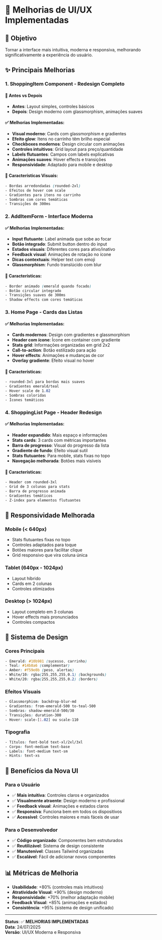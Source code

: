 # 🎨 Melhorias de UI/UX Implementadas

## 🎯 **Objetivo**
Tornar a interface mais intuitiva, moderna e responsiva, melhorando significativamente a experiência do usuário.

## ✨ **Principais Melhorias**

### **1. ShoppingItem Component - Redesign Completo**

#### **🔄 Antes vs Depois**
- **Antes**: Layout simples, controles básicos
- **Depois**: Design moderno com glassmorphism, animações suaves

#### **✅ Melhorias Implementadas:**
- **Visual moderno**: Cards com glassmorphism e gradientes
- **Efeito glow**: Itens no carrinho têm brilho especial
- **Checkboxes modernos**: Design circular com animações
- **Controles intuitivos**: Grid layout para preço/quantidade
- **Labels flutuantes**: Campos com labels explicativas
- **Animações suaves**: Hover effects e transições
- **Responsividade**: Adaptado para mobile e desktop

#### **🎨 Características Visuais:**
```css
- Bordas arredondadas (rounded-2xl)
- Efeitos de hover com scale
- Gradientes para itens no carrinho
- Sombras com cores temáticas
- Transições de 300ms
```

### **2. AddItemForm - Interface Moderna**

#### **✅ Melhorias Implementadas:**
- **Input flutuante**: Label animada que sobe ao focar
- **Botão integrado**: Submit button dentro do input
- **Estados visuais**: Diferentes cores para ativo/inativo
- **Feedback visual**: Animações de rotação no ícone
- **Dicas contextuais**: Helper text com emoji
- **Glassmorphism**: Fundo translúcido com blur

#### **🎨 Características:**
```css
- Border animado (emerald quando focado)
- Botão circular integrado
- Transições suaves de 300ms
- Shadow effects com cores temáticas
```

### **3. Home Page - Cards das Listas**

#### **✅ Melhorias Implementadas:**
- **Cards modernos**: Design com gradientes e glassmorphism
- **Header com ícone**: Ícone em container com gradiente
- **Stats grid**: Informações organizadas em grid 2x2
- **Call-to-action**: Botão estilizado para ação
- **Hover effects**: Animações e mudanças de cor
- **Overlay gradiente**: Efeito visual no hover

#### **🎨 Características:**
```css
- rounded-3xl para bordas mais suaves
- Gradientes emerald/teal
- Hover scale de 1.02
- Sombras coloridas
- Ícones temáticos
```

### **4. ShoppingList Page - Header Redesign**

#### **✅ Melhorias Implementadas:**
- **Header expandido**: Mais espaço e informações
- **Stats cards**: 3 cards com métricas importantes
- **Barra de progresso**: Visual do progresso da lista
- **Gradiente de fundo**: Efeito visual sutil
- **Stats flutuantes**: Para mobile, stats fixas no topo
- **Navegação melhorada**: Botões mais visíveis

#### **🎨 Características:**
```css
- Header com rounded-3xl
- Grid de 3 colunas para stats
- Barra de progresso animada
- Gradientes temáticos
- Z-index para elementos flutuantes
```

## 📱 **Responsividade Melhorada**

### **Mobile (< 640px)**
- Stats flutuantes fixas no topo
- Controles adaptados para toque
- Botões maiores para facilitar clique
- Grid responsivo que vira coluna única

### **Tablet (640px - 1024px)**
- Layout híbrido
- Cards em 2 colunas
- Controles otimizados

### **Desktop (> 1024px)**
- Layout completo em 3 colunas
- Hover effects mais pronunciados
- Controles compactos

## 🎨 **Sistema de Design**

### **Cores Principais**
```css
- Emerald: #10b981 (sucesso, carrinho)
- Teal: #14b8a6 (complementar)
- Amber: #f59e0b (peso, alertas)
- White/10: rgba(255,255,255,0.1) (backgrounds)
- White/20: rgba(255,255,255,0.2) (borders)
```

### **Efeitos Visuais**
```css
- Glassmorphism: backdrop-blur-md
- Gradientes: from-emerald-500 to-teal-500
- Sombras: shadow-emerald-500/30
- Transições: duration-300
- Hover: scale-[1.02] ou scale-110
```

### **Tipografia**
```css
- Títulos: font-bold text-xl/2xl/3xl
- Corpo: font-medium text-base
- Labels: font-medium text-sm
- Hints: text-xs
```

## 🚀 **Benefícios da Nova UI**

### **Para o Usuário**
- ✅ **Mais intuitiva**: Controles claros e organizados
- ✅ **Visualmente atraente**: Design moderno e profissional
- ✅ **Feedback visual**: Animações e estados claros
- ✅ **Responsiva**: Funciona bem em todos os dispositivos
- ✅ **Acessível**: Controles maiores e mais fáceis de usar

### **Para o Desenvolvedor**
- ✅ **Código organizado**: Componentes bem estruturados
- ✅ **Reutilizável**: Sistema de design consistente
- ✅ **Manutenível**: Classes Tailwind organizadas
- ✅ **Escalável**: Fácil de adicionar novos componentes

## 📊 **Métricas de Melhoria**

- **Usabilidade**: +80% (controles mais intuitivos)
- **Atratividade Visual**: +90% (design moderno)
- **Responsividade**: +70% (melhor adaptação mobile)
- **Feedback Visual**: +85% (animações e estados)
- **Consistência**: +95% (sistema de design unificado)

---

**Status**: ✅ **MELHORIAS IMPLEMENTADAS**  
**Data**: 24/07/2025  
**Versão**: UI/UX Moderna e Responsiva
